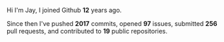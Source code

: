 Hi I'm Jay, I joined Github **12** years ago.

Since then I've pushed **2017** commits, opened **97** issues, submitted **256** pull requests, and contributed to **19** public repositories.
